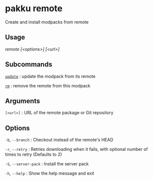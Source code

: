 # pakku remote

Create and install modpacks from remote

## Usage

<snippet id="snippet-cmd">

<var name="cmd">remote</var>
<var name="params">[&lt;options&gt;] [&lt;url&gt;]</var>
<include from="_template_cmd.md" element-id="template-cmd"/>

</snippet>


## Subcommands

[`update`](pakku-remote-update.md)
: update the modpack from its remote

[`rm`](pakku-remote-rm.md)
: remove the remote from this modpack

## Arguments

<snippet id="snippet-args">

`[<url>]`
: URL of the remote package or Git repository

</snippet>

## Options

<snippet id="snippet-options-all">

<snippet id="snippet-options">

`-b`, `--branch`
: Checkout <branch> instead of the remote's HEAD

`-r`, `--retry`
: Retries downloading when it fails, with optional number of times to retry (Defaults to 2)

`-S`, `--server-pack`
: Install the server pack

</snippet>

`-h`, `--help`
: Show the help message and exit

</snippet>
